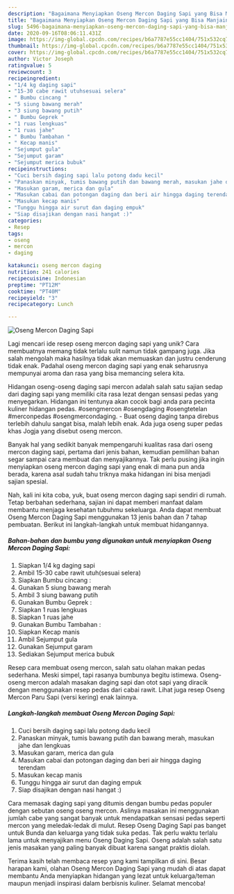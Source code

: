 ```yaml
---
description: "Bagaimana Menyiapkan Oseng Mercon Daging Sapi yang Bisa Manjain Lidah"
title: "Bagaimana Menyiapkan Oseng Mercon Daging Sapi yang Bisa Manjain Lidah"
slug: 5496-bagaimana-menyiapkan-oseng-mercon-daging-sapi-yang-bisa-manjain-lidah
date: 2020-09-16T08:06:11.431Z
image: https://img-global.cpcdn.com/recipes/b6a7787e55cc1404/751x532cq70/oseng-mercon-daging-sapi-foto-resep-utama.jpg
thumbnail: https://img-global.cpcdn.com/recipes/b6a7787e55cc1404/751x532cq70/oseng-mercon-daging-sapi-foto-resep-utama.jpg
cover: https://img-global.cpcdn.com/recipes/b6a7787e55cc1404/751x532cq70/oseng-mercon-daging-sapi-foto-resep-utama.jpg
author: Victor Joseph
ratingvalue: 5
reviewcount: 3
recipeingredient:
- "1/4 kg daging sapi"
- "15-30 cabe rawit utuhsesuai selera"
- " Bumbu cincang "
- "5 siung bawang merah"
- "3 siung bawang putih"
- " Bumbu Geprek "
- "1 ruas lengkuas"
- "1 ruas jahe"
- " Bumbu Tambahan "
- " Kecap manis"
- "Sejumput gula"
- "Sejumput garam"
- "Sejumput merica bubuk"
recipeinstructions:
- "Cuci bersih daging sapi lalu potong dadu kecil"
- "Panaskan minyak, tumis bawang putih dan bawang merah, masukan jahe dan lengkuas"
- "Masukan garam, merica dan gula"
- "Masukan cabai dan potongan daging dan beri air hingga daging terendam"
- "Masukan kecap manis"
- "Tunggu hingga air surut dan daging empuk"
- "Siap disajikan dengan nasi hangat :)"
categories:
- Resep
tags:
- oseng
- mercon
- daging

katakunci: oseng mercon daging 
nutrition: 241 calories
recipecuisine: Indonesian
preptime: "PT12M"
cooktime: "PT40M"
recipeyield: "3"
recipecategory: Lunch

---
```



![Oseng Mercon Daging Sapi](https://img-global.cpcdn.com/recipes/b6a7787e55cc1404/751x532cq70/oseng-mercon-daging-sapi-foto-resep-utama.jpg)

Lagi mencari ide resep oseng mercon daging sapi yang unik? Cara membuatnya memang tidak terlalu sulit namun tidak gampang juga. Jika salah mengolah maka hasilnya tidak akan memuaskan dan justru cenderung tidak enak. Padahal oseng mercon daging sapi yang enak seharusnya mempunyai aroma dan rasa yang bisa memancing selera kita.

Hidangan oseng-oseng daging sapi mercon adalah salah satu sajian sedap dari daging sapi yang memiliki cita rasa lezat dengan sensasi pedas yang menyegarkan. Hidangan ini tentunya akan cocok bagi anda para pecinta kuliner hidangan pedas. #osengmercon #osengdaging #osengtetelan #merconpedas #osengmercondaging. - Buat oseng daging tanpa direbus terlebih dahulu sangat bisa, malah lebih enak. Ada juga oseng super pedas khas Jogja yang disebut oseng mercon.

Banyak hal yang sedikit banyak mempengaruhi kualitas rasa dari oseng mercon daging sapi, pertama dari jenis bahan, kemudian pemilihan bahan segar sampai cara membuat dan menyajikannya. Tak perlu pusing jika ingin menyiapkan oseng mercon daging sapi yang enak di mana pun anda berada, karena asal sudah tahu triknya maka hidangan ini bisa menjadi sajian spesial.


Nah, kali ini kita coba, yuk, buat oseng mercon daging sapi sendiri di rumah. Tetap berbahan sederhana, sajian ini dapat memberi manfaat dalam membantu menjaga kesehatan tubuhmu sekeluarga. Anda dapat membuat Oseng Mercon Daging Sapi menggunakan 13 jenis bahan dan 7 tahap pembuatan. Berikut ini langkah-langkah untuk membuat hidangannya.

<!--inarticleads1-->

##### Bahan-bahan dan bumbu yang digunakan untuk menyiapkan Oseng Mercon Daging Sapi:

1. Siapkan 1/4 kg daging sapi
1. Ambil 15-30 cabe rawit utuh(sesuai selera)
1. Siapkan  Bumbu cincang :
1. Gunakan 5 siung bawang merah
1. Ambil 3 siung bawang putih
1. Gunakan  Bumbu Geprek :
1. Siapkan 1 ruas lengkuas
1. Siapkan 1 ruas jahe
1. Gunakan  Bumbu Tambahan :
1. Siapkan  Kecap manis
1. Ambil Sejumput gula
1. Gunakan Sejumput garam
1. Sediakan Sejumput merica bubuk


Resep cara membuat oseng mercon, salah satu olahan makan pedas sederhana. Meski simpel, tapi rasanya bumbunya begitu istimewa. Oseng-oseng mercon adalah masakan daging sapi dan otot sapi yang diracik dengan menggunakan resep pedas dari cabai rawit. Lihat juga resep Oseng Mercon Paru Sapi (versi kering) enak lainnya. 

<!--inarticleads2-->

##### Langkah-langkah membuat Oseng Mercon Daging Sapi:

1. Cuci bersih daging sapi lalu potong dadu kecil
1. Panaskan minyak, tumis bawang putih dan bawang merah, masukan jahe dan lengkuas
1. Masukan garam, merica dan gula
1. Masukan cabai dan potongan daging dan beri air hingga daging terendam
1. Masukan kecap manis
1. Tunggu hingga air surut dan daging empuk
1. Siap disajikan dengan nasi hangat :)


Cara memasak daging sapi yang ditumis dengan bumbu pedas populer dengan sebutan oseng oseng mercon. Aslinya masakan ini menggunakan jumlah cabe yang sangat banyak untuk mendapatkan sensasi pedas seperti mercon yang meledak-ledak di mulut. Resep Oseng Daging Sapi pas banget untuk Bunda dan keluarga yang tidak suka pedas. Tak perlu waktu terlalu lama untuk menyajikan menu Oseng Daging Sapi. Oseng adalah salah satu jenis masakan yang paling banyak dibuat karena sangat praktis diolah. 

Terima kasih telah membaca resep yang kami tampilkan di sini. Besar harapan kami, olahan Oseng Mercon Daging Sapi yang mudah di atas dapat membantu Anda menyiapkan hidangan yang lezat untuk keluarga/teman maupun menjadi inspirasi dalam berbisnis kuliner. Selamat mencoba!
